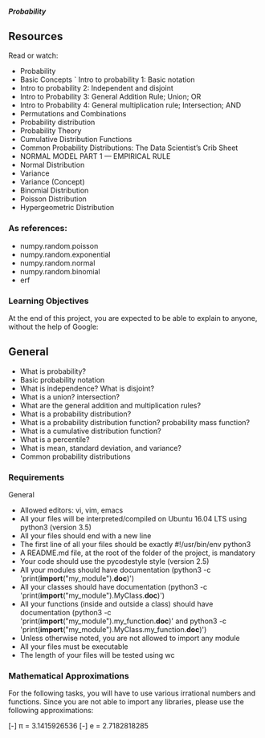 ##### Probability


## Resources
Read or watch:

- Probability
- Basic Concepts
` Intro to probability 1: Basic notation
- Intro to probability 2: Independent and disjoint
- Intro to Probability 3: General Addition Rule; Union; OR
- Intro to Probability 4: General multiplication rule; Intersection; AND
- Permutations and Combinations
- Probability distribution
- Probability Theory
- Cumulative Distribution Functions
- Common Probability Distributions: The Data Scientist’s Crib Sheet
- NORMAL MODEL PART 1 — EMPIRICAL RULE
- Normal Distribution
- Variance
- Variance (Concept)
- Binomial Distribution
- Poisson Distribution
- Hypergeometric Distribution

### As references:

- numpy.random.poisson
- numpy.random.exponential
- numpy.random.normal
- numpy.random.binomial
- erf


### Learning Objectives
At the end of this project, you are expected to be able to explain to anyone, without the help of Google:

## General
- What is probability?
- Basic probability notation
- What is independence? What is disjoint?
- What is a union? intersection?
- What are the general addition and multiplication rules?
- What is a probability distribution?
- What is a probability distribution function? probability mass function?
- What is a cumulative distribution function?
- What is a percentile?
- What is mean, standard deviation, and variance?
- Common probability distributions

###  Requirements
General
* Allowed editors: vi, vim, emacs
* All your files will be interpreted/compiled on Ubuntu 16.04 LTS using python3 (version 3.5)
* All your files should end with a new line
* The first line of all your files should be exactly #!/usr/bin/env python3
* A README.md file, at the root of the folder of the project, is mandatory
* Your code should use the pycodestyle style (version 2.5)
* All your modules should have documentation (python3 -c 'print(__import__("my_module").__doc__)')
* All your classes should have documentation (python3 -c 'print(__import__("my_module").MyClass.__doc__)')
* All your functions (inside and outside a class) should have documentation
  (python3 -c 'print(__import__("my_module").my_function.__doc__)' and python3 -c 'print(__import__("my_module").MyClass.my_function.__doc__)')
* Unless otherwise noted, you are not allowed to import any module
* All your files must be executable
* The length of your files will be tested using wc

###  Mathematical Approximations
For the following tasks, you will have to use various irrational numbers and functions. Since you are not able to import any libraries, please use the following approximations:

[-] π = 3.1415926536
[-] e = 2.7182818285
